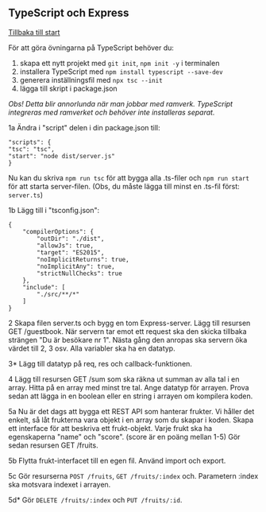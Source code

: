 ## TypeScript och Express
[Tillbaka till start](README.md)

För att göra övningarna på TypeScript behöver du:


1. skapa ett nytt projekt med `git init`, `npm init -y` i terminalen
2. installera TypeScript med `npm install typescript --save-dev`
3. generera inställningsfil med `npx tsc --init`
4. lägga till skript i package.json

_Obs! Detta blir annorlunda när man jobbar med ramverk. TypeScript integreras med ramverket och behöver inte installeras separat._

1a Ändra i "script" delen i din package.json till:


```
"scripts": {
"tsc": "tsc",
"start": "node dist/server.js"
}
```


Nu kan du skriva `npm run tsc` för att bygga alla .ts-filer och `npm run start` för att starta server-filen. (Obs, du måste lägga till minst en .ts-fil först: `server.ts`)

1b Lägg till i "tsconfig.json":


```
{
	"compilerOptions": {
		"outDir": "./dist",
		"allowJs": true,
		"target": "ES2015",
		"noImplicitReturns": true,
		"noImplicitAny": true,
		"strictNullChecks": true
	},
	"include": [
		"./src/**/*"
	]
}
```


2 Skapa filen server.ts och bygg en tom Express-server. Lägg till resursen GET /guestbook. När servern tar emot ett request ska den skicka tillbaka strängen "Du är besökare nr 1". Nästa gång den anropas ska servern öka värdet till 2, 3 osv. Alla variabler ska ha en datatyp.

3* Lägg till datatyp på req, res och callback-funktionen.

4 Lägg till resursen GET /sum som ska räkna ut summan av alla tal i en array. Hitta på en array med minst tre tal. Ange datatyp för arrayen. Prova sedan att lägga in en boolean eller en string i arrayen om kompilera koden.

5a Nu är det dags att bygga ett REST API som hanterar frukter. Vi håller det enkelt, så låt frukterna vara objekt i en array som du skapar i koden. Skapa ett interface för att beskriva ett frukt-objekt. Varje frukt ska ha egenskaperna "name" och "score". (score är en poäng mellan 1-5) Gör sedan resursen GET /fruits.

5b Flytta frukt-interfacet till en egen fil. Använd import och export.

5c Gör resurserna `POST /fruits`, `GET /fruits/:index` och. Parametern :index ska motsvara indexet i arrayen.

5d* Gör `DELETE /fruits/:index` och `PUT /fruits/:id`.
